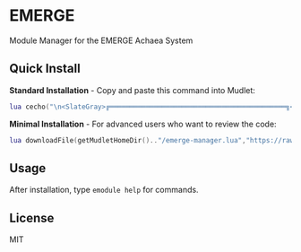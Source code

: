 # EMERGE

Module Manager for the EMERGE Achaea System

## Quick Install

**Standard Installation** - Copy and paste this command into Mudlet:

```lua
lua cecho("\n<SlateGray>╔════════════════════════════════════════════╗<reset>\n") cecho("<SlateGray>║          <LightSteelBlue>EMERGE SYSTEM INSTALLER<SlateGray>          ║<reset>\n") cecho("<SlateGray>╚════════════════════════════════════════════╝<reset>\n\n") local f=getMudletHomeDir().."/emerge-manager.lua" cecho("<DimGrey>• Downloading latest version from GitHub...<reset>\n") downloadFile(f,"https://raw.githubusercontent.com/rjm11/emerge/main/emerge-manager.lua") local h,e h=registerAnonymousEventHandler("sysDownloadDone",function(ev,p) if p==f then killAnonymousEventHandler(h) if e then killAnonymousEventHandler(e) end cecho("<DimGrey>• Download complete<reset>\n") cecho("<DimGrey>• Installing EMERGE system...<reset>\n") local x,r=pcall(dofile,p) if x then cecho("<green>✓ Installation successful<reset>\n\n") cecho("<LightSteelBlue>EMERGE is now initializing...<reset>\n") else cecho("<red>✗ Installation failed: "..(r or "unknown error").."<reset>\n") end end end) e=registerAnonymousEventHandler("sysDownloadError",function(ev,p) if p==f then if h then killAnonymousEventHandler(h) end killAnonymousEventHandler(e) cecho("<red>✗ Download failed. Please check your internet connection.<reset>\n") end end)
```

**Minimal Installation** - For advanced users who want to review the code:

```lua
lua downloadFile(getMudletHomeDir().."/emerge-manager.lua","https://raw.githubusercontent.com/rjm11/emerge/main/emerge-manager.lua") registerAnonymousEventHandler("sysDownloadDone",function(e,p) if p:find("emerge%-manager%.lua$") then dofile(p) end end,true)
```

## Usage

After installation, type `emodule help` for commands.

## License

MIT